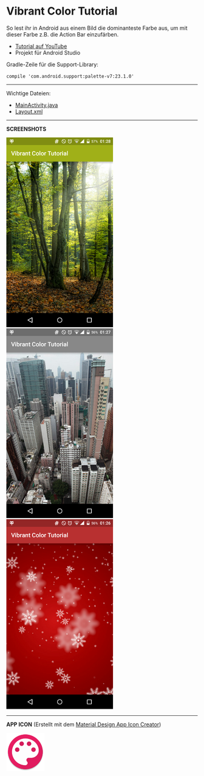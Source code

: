 # Vibrant Color Tutorial
So lest ihr in Android aus einem Bild die dominanteste Farbe aus, um mit dieser Farbe z.B. die Action Bar einzufärben.

- <a href="" target="_blank" >Tutorial auf YouTube</a>
- Projekt für Android Studio

Gradle-Zeile für die Support-Library:
````
compile 'com.android.support:palette-v7:23.1.0'
````

---

Wichtige Dateien: 
- [MainActivity.java](https://github.com/derAndroidPro/VibrantColorTutorial/blob/master/app/src/main/java/de/derandroidpro/vibrantcolortutorial/MainActivity.java)
- [Layout.xml](/app/src/main/res/layout/activity_main.xml)

---

<b>SCREENSHOTS</b>

<img src="https://github.com/derAndroidPro/VibrantColorTutorial/blob/master/device-2015-12-19-012754.png" height="500px" />
<img src="https://github.com/derAndroidPro/VibrantColorTutorial/blob/master/device-2015-12-19-012708.png" height="500px" />
<img src="https://github.com/derAndroidPro/VibrantColorTutorial/blob/master/device-2015-12-19-012620.png" height="500px" />



---

<b>APP ICON</b> (Erstellt mit dem <a href="http://romannurik.github.io/AndroidAssetStudio/icons-launcher.html" target="_blank" >Material Design App Icon Creator</a>)

<img src="/app/src/main/res/mipmap-xxxhdpi/ic_launcher.png" height="100px" />
